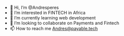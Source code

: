 - 👋 Hi, I’m @Andresperes
- 👀 I’m interested in FINTECH in Africa 
- 🌱 I’m currently learning web development 
- 💞️ I’m looking to collaborate on Payments and Fintech
- 📫 How to reach me Andres@payable.tech 

<!---
Andresperes/Andresperes is a ✨ special ✨ repository because its `README.md` (this file) appears on your GitHub profile.
You can click the Preview link to take a look at your changes.
--->
